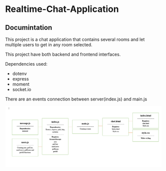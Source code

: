 # Realtime-Chat-Application
## Documintation

This project is a chat application that contains several rooms and let multiple users to get in any room selected.

This project have both backend and frontend interfaces.

Dependencies used:

- dotenv
- express
- moment
- socket.io

There are an events connection between server(index.js) and main.js

![](./Screenshot_21.png)